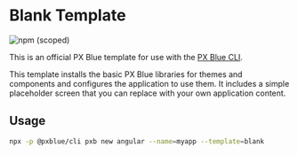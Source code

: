 # Blank Template

![npm (scoped)](https://img.shields.io/npm/v/@pxblue/angular-template-blank?color=%23007bc1&label=%40pxblue%2Fangular-template-blank)

This is an official PX Blue template for use with the [PX Blue CLI](https://www.npmjs.com/package/@pxblue/cli).

This template installs the basic PX Blue libraries for themes and components and configures the application to use them. It includes a simple placeholder screen that you can replace with your own application content.

## Usage

```sh
npx -p @pxblue/cli pxb new angular --name=myapp --template=blank
```
